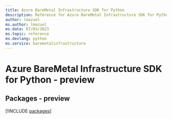 ```yaml
---
title: Azure BareMetal Infrastructure SDK for Python
description: Reference for Azure BareMetal Infrastructure SDK for Python
author: lmazuel
ms.author: lmazuel
ms.data: 07/03/2023
ms.topic: reference
ms.devlang: python
ms.service: baremetalinfrastructure
---
```

# Azure BareMetal Infrastructure SDK for Python - preview
## Packages - preview
[!INCLUDE [packages](baremetal-infrastructure-index.md)]